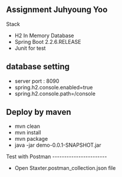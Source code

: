 **Assignment Juhyoung Yoo**
---------------------------

Stack
<ul>
  <li>H2 In Memory Database</li>
  <li>Spring Boot 2.2.6.RELEASE</li>
  <li>Junit for test</li> 
</ul>

database setting
-----------------------
<ul>
  <li>server port : 8090
  <li>spring.h2.console.enabled=true</li>
  <li>spring.h2.console.path=/console</li>
</ul>

Deploy by maven
-----------------------
<ul>
    <li>mvn clean</li>
    <li>mvn install</li>
    <li>mvn package</li>
    <li>java -jar demo-0.0.1-SNAPSHOT.jar</li>
</ul>
Test with Postman
-----------------------
<ul>
    <li>Open Staxter.postman_collection.json file</li>
</ul>